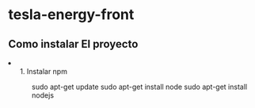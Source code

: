 # tesla-energy-front

<h2>Como instalar El proyecto</h2>
<li>
  <ul>1. Instalar npm <ul>
      <p>sudo apt-get update
sudo apt-get install node
sudo apt-get install nodejs</p>
</li>
